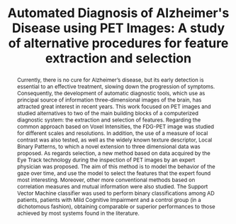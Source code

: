 ---
id:             2013-lbp
title:          "Automated Diagnosis of Alzheimer's Disease using PET Images: A study of alternative procedures for feature extraction and selection"
authors:        
    - Me
venue:          Master Thesis, Instituto Superior Tecnico, Lisboa, Portugal.
year:           "2013"
thumbnail:      assets/publications/2012-msc-thesis/thumbnail.png
bibtex:         "@masterthesis{morgado_mscthesis,<br>&emsp;author       = {Pedro Morgado},<br>&emsp;title        = {Automated Diagnosis of Alzheimer's Disease using PET Images: A study of alternative procedures for feature extraction and selection},<br>&emsp;school       = {Instituto Superior Tecnico, Lisboa, Portugal},<br>&emsp;year         = 2012<br>}"
links:
    thesis:     assets/publications/2012-msc-thesis/Thesis_PedroMorgado.pdf
    summary:    assets/publications/2012-msc-thesis/Thesis_Summary.pdf
layout: project
short_title: MSc Thesis
abstract: "Currently, there is no cure for Alzheimer’s disease, but its early detection is essential to an effective treatment, slowing down the progression of symptoms. Consequently, the development of automatic diagnostic tools, which use as principal source of information three-dimensional images of the brain, has attracted great interest in recent years. This work focused on PET images and studied alternatives to two of the main building blocks of a computerized diagnostic system: the extraction and selection of features. Regarding the common approach based on Voxel Intensities, the FDG-PET image was studied for different scales and resolutions. In addition, the use of a measure of local contrast was also tested, as well as the widely known texture descriptor, Local Binary Patterns, to which a novel extension to three dimensional data was proposed. As regards selection, a new method based on data acquired by the Eye Track technology during the inspection of PET images by an expert physician was proposed. The aim of this method is to model the behavior of the gaze over time, and use the model to select the features that the expert found most interesting. Moreover, other more conventional methods based on correlation measures and mutual information were also studied. The Support Vector Machine classifier was used to perform binary classifications among AD patients, patients with Mild Cognitive Impairment and a control group (in a dichotomous fashion), obtaining comparable or superior performances to those achieved by most systems found in the literature."
---